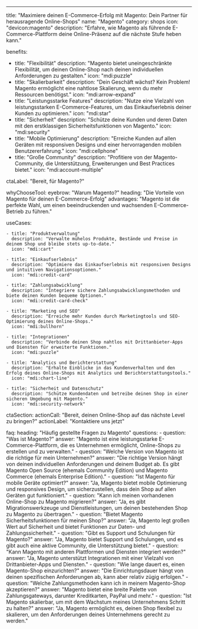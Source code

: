 ---
title: "Maximiere deinen E-Commerce-Erfolg mit Magento: Dein Partner für herausragende Online-Shops"
name: "Magento"
category: shops
icon: "devicon:magento"
description: "Erfahre, wie Magento als führende E-Commerce-Plattform deine Online-Präsenz auf die nächste Stufe heben kann."

benefits:
  - title: "Flexibilität"
    description: "Magento bietet uneingeschränkte Flexibilität, um deinen Online-Shop nach deinen individuellen Anforderungen zu gestalten."
    icon: "mdi:puzzle"
  - title: "Skalierbarkeit"
    description: "Dein Geschäft wächst? Kein Problem! Magento ermöglicht eine nahtlose Skalierung, wenn du mehr Ressourcen benötigst."
    icon: "mdi:arrow-expand"
  - title: "Leistungsstarke Features"
    description: "Nutze eine Vielzahl von leistungsstarken E-Commerce-Features, um das Einkaufserlebnis deiner Kunden zu optimieren."
    icon: "mdi:star"
  - title: "Sicherheit"
    description: "Schütze deine Kunden und deren Daten mit den erstklassigen Sicherheitsfunktionen von Magento."
    icon: "mdi:security"
  - title: "Mobile Optimierung"
    description: "Erreiche Kunden auf allen Geräten mit responsiven Designs und einer hervorragenden mobilen Benutzererfahrung."
    icon: "mdi:cellphone"
  - title: "Große Community"
    description: "Profitiere von der Magento-Community, die Unterstützung, Erweiterungen und Best Practices bietet."
    icon: "mdi:account-multiple"

ctaLabel: "Bereit, für Magento?"

whyChooseTool:
  eyebrow: "Warum Magento?"
  heading: "Die Vorteile von Magento für deinen E-Commerce-Erfolg"
  advantages: "Magento ist die perfekte Wahl, um einen beeindruckenden und wachsenden E-Commerce-Betrieb zu führen."

  useCases:

    - title: "Produktverwaltung"
      description: "Verwalte mühelos Produkte, Bestände und Preise in deinem Shop und bleibe stets up-to-date."
      icon: "mdi:cart"

    - title: "Einkaufserlebnis"
      description: "Optimiere das Einkaufserlebnis mit responsiven Designs und intuitiven Navigationsoptionen."
      icon: "mdi:credit-card"

    - title: "Zahlungsabwicklung"
      description: "Integriere sichere Zahlungsabwicklungsmethoden und biete deinen Kunden bequeme Optionen."
      icon: "mdi:credit-card-check"

    - title: "Marketing und SEO"
      description: "Erreiche mehr Kunden durch Marketingtools und SEO-Optimierung deines Online-Shops."
      icon: "mdi:bullhorn"

    - title: "Integrationen"
      description: "Verbinde deinen Shop nahtlos mit Drittanbieter-Apps und Diensten für erweiterte Funktionen."
      icon: "mdi:puzzle"

    - title: "Analytics und Berichterstattung"
      description: "Erhalte Einblicke in das Kundenverhalten und den Erfolg deines Online-Shops mit Analytics und Berichterstattungstools."
      icon: "mdi:chart-line"

    - title: "Sicherheit und Datenschutz"
      description: "Schütze Kundendaten und betreibe deinen Shop in einer sicheren Umgebung mit Magento."
      icon: "mdi:security-network"



ctaSection:
  actionCall: "Bereit, deinen Online-Shop auf das nächste Level zu bringen?"
  actionLabel: "Kontaktiere uns jetzt"

faq:
  heading: "Häufig gestellte Fragen zu Magento"
  questions:
    - question: "Was ist Magento?"
      answer: "Magento ist eine leistungsstarke E-Commerce-Plattform, die es Unternehmen ermöglicht, Online-Shops zu erstellen und zu verwalten."
    - question: "Welche Version von Magento ist die richtige für mein Unternehmen?"
      answer: "Die richtige Version hängt von deinen individuellen Anforderungen und deinem Budget ab. Es gibt Magento Open Source (ehemals Community Edition) und Magento Commerce (ehemals Enterprise Edition)."
    - question: "Ist Magento für mobile Geräte optimiert?"
      answer: "Ja, Magento bietet mobile Optimierung und responsives Design, um sicherzustellen, dass dein Shop auf allen Geräten gut funktioniert."
    - question: "Kann ich meinen vorhandenen Online-Shop zu Magento migrieren?"
      answer: "Ja, es gibt Migrationswerkzeuge und Dienstleistungen, um deinen bestehenden Shop zu Magento zu übertragen."
    - question: "Bietet Magento Sicherheitsfunktionen für meinen Shop?"
      answer: "Ja, Magento legt großen Wert auf Sicherheit und bietet Funktionen zur Daten- und Zahlungssicherheit."
    - question: "Gibt es Support und Schulungen für Magento?"
      answer: "Ja, Magento bietet Support und Schulungen, und es gibt auch eine aktive Community, die Unterstützung bietet."
    - question: "Kann Magento mit anderen Plattformen und Diensten integriert werden?"
      answer: "Ja, Magento unterstützt Integrationen mit einer Vielzahl von Drittanbieter-Apps und Diensten."
    - question: "Wie lange dauert es, einen Magento-Shop einzurichten?"
      answer: "Die Einrichtungsdauer hängt von deinen spezifischen Anforderungen ab, kann aber relativ zügig erfolgen."
    - question: "Welche Zahlungsmethoden kann ich in meinem Magento-Shop akzeptieren?"
      answer: "Magento bietet eine breite Palette von Zahlungsgateways, darunter Kreditkarten, PayPal und mehr."
    - question: "Ist Magento skalierbar, um mit dem Wachstum meines Unternehmens Schritt zu halten?"
      answer: "Ja, Magento ermöglicht es, deinen Shop flexibel zu skalieren, um den Anforderungen deines Unternehmens gerecht zu werden."